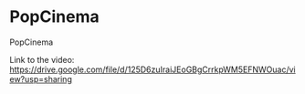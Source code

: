 # PopCinema
PopCinema

Link to the video: https://drive.google.com/file/d/125D6zuIraiJEoGBgCrrkpWM5EFNWOuac/view?usp=sharing
